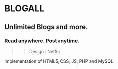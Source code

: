 # BLOGALL

## Unlimited Blogs and more.
### Read anywhere. Post anytime.

>> Design : Netflix 

Implementation of HTML5, CSS, JS, PHP and MySQL